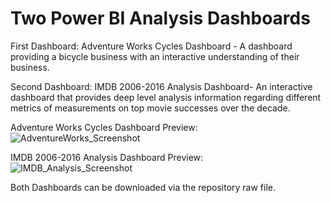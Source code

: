 # Two Power BI Analysis Dashboards
First Dashboard: Adventure Works Cycles Dashboard - A dashboard providing a bicycle business with an interactive understanding of their business.


Second Dashboard: IMDB 2006-2016 Analysis Dashboard- An interactive dashboard that provides deep level analysis information regarding different metrics of measurements on top movie successes over the decade.

Adventure Works Cycles Dashboard Preview: 
![AdventureWorks_Screenshot](https://user-images.githubusercontent.com/85079421/120248735-44e35c80-c22d-11eb-824d-f538bd961642.png)

IMDB 2006-2016 Analysis Dashboard Preview:
![IMDB_Analysis_Screenshot](https://user-images.githubusercontent.com/85079421/120248771-5dec0d80-c22d-11eb-8c1a-70f823aaf73c.png)


Both Dashboards can be downloaded via the repository raw file.
